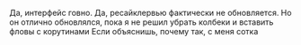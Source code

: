 Да, интерфейс говно.
Да, ресайклервью фактически не обновляется. Но он отлично обновлялся, пока я не решил убрать колбеки и вставить фловы с корутинами
Если объяснишь, почему так, с меня сотка
